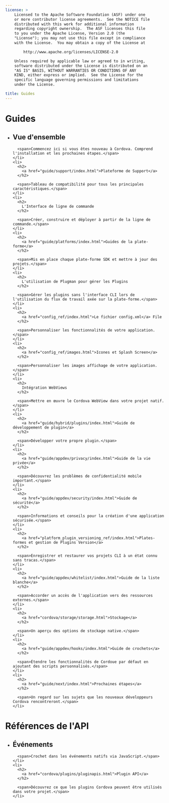 ```yaml
---
license: >
    Licensed to the Apache Software Foundation (ASF) under one
    or more contributor license agreements.  See the NOTICE file
    distributed with this work for additional information
    regarding copyright ownership.  The ASF licenses this file
    to you under the Apache License, Version 2.0 (the
    "License"); you may not use this file except in compliance
    with the License.  You may obtain a copy of the License at

        http://www.apache.org/licenses/LICENSE-2.0

    Unless required by applicable law or agreed to in writing,
    software distributed under the License is distributed on an
    "AS IS" BASIS, WITHOUT WARRANTIES OR CONDITIONS OF ANY
    KIND, either express or implied.  See the License for the
    specific language governing permissions and limitations
    under the License.

title: Guides
---
```


<div id="old-home">
  <h1>
    Guides
  </h1>

  <ul>
    <li>
      <h2>
        Vue d'ensemble
      </h2>

      <span>Commencez ici si vous êtes nouveau à Cordova. Comprend l'installation et les prochaines étapes.</span>
    </li>
    <li>
      <h2>
        <a href="guide/support/index.html">Plateforme de Support</a>
      </h2>

      <span>Tableau de compatibilité pour tous les principales caractéristiques.</span>
    </li>
    <li>
      <h2>
        L'Interface de ligne de commande
      </h2>

      <span>Créer, construire et déployer à partir de la ligne de commande.</span>
    </li>
    <li>
      <h2>
        <a href="guide/platforms/index.html">Guides de la plate-forme</a>
      </h2>

      <span>Mis en place chaque plate-forme SDK et mettre à jour des projets.</span>
    </li>
    <li>
      <h2>
        L'utilisation de Plugman pour gérer les Plugins
      </h2>

      <span>Gérer les plugins sans l'interface CLI lors de l'utilisation du flux de travail axée sur la plate-forme.</span>
    </li>
    <li>
      <h2>
        <a href="config_ref/index.html">Le fichier config.xml</a> File
      </h2>

      <span>Personnaliser les fonctionnalités de votre application.</span>
    </li>
    <li>
      <h2>
        <a href="config_ref/images.html">Icones et Splash Screen</a>
      </h2>

      <span>Personnaliser les images affichage de votre application.</span>
    </li>
    <li>
      <h2>
        Intégration WebViews
      </h2>

      <span>Mettre en œuvre le Cordova WebView dans votre projet natif.</span>
    </li>
    <li>
      <h2>
        <a href="guide/hybrid/plugins/index.html">Guide de développement de plugin</a>
      </h2>

      <span>Développer votre propre plugin.</span>
    </li>
    <li>
      <h2>
        <a href="guide/appdev/privacy/index.html">Guide de la vie privée</a>
      </h2>

      <span>Découvrez les problèmes de confidentialité mobile important.</span>
    </li>
    <li>
      <h2>
        <a href="guide/appdev/security/index.html">Guide de sécurité</a>
      </h2>

      <span>Informations et conseils pour la création d'une application sécurisée.</span>
    </li>
    <li>
      <h2>
        <a href="platform_plugin_versioning_ref/index.html">Plates-formes et gestion de Plugins Version</a>
      </h2>

      <span>Enregistrer et restaurer vos projets CLI à un état connu sans tracas.</span>
    </li>
    <li>
      <h2>
        <a href="guide/appdev/whitelist/index.html">Guide de la liste blanche</a>
      </h2>

      <span>Accorder un accès de l'application vers des ressources externes.</span>
    </li>
    <li>
      <h2>
        <a href="cordova/storage/storage.html">Stockage</a>
      </h2>

      <span>Un aperçu des options de stockage native.</span>
    </li>
    <li>
      <h2>
        <a href="guide/appdev/hooks/index.html">Guide de crochets</a>
      </h2>

      <span>Étendre les fonctionnalités de Cordoue par défaut en ajoutant des scripts personnalisés.</span>
    </li>
    <li>
      <h2>
        <a href="guide/next/index.html">Prochaines étapes</a>
      </h2>

      <span>Un regard sur les sujets que les nouveaux développeurs Cordova rencontreront.</span>
    </li>
  </ul>

  <h1>
    Références de l'API
  </h1>

  <ul>
    <li>
      <h2>
        Événements
      </h2>

      <span>Crochet dans les événements natifs via JavaScript.</span>
    </li>
    <li>
      <h2>
        <a href="cordova/plugins/pluginapis.html">Plugin API</a>
      </h2>

      <span>Découvrez ce que les plugins Cordova peuvent être utilisés dans votre projet.</span>
    </li>
  </ul>
</div>
